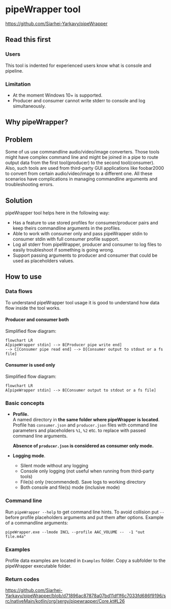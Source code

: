 # pipeWrapper tool
https://github.com/Siarhei-Yarkavy/pipeWrapper

## Read this first
### Users 
This tool is indented for experienced users know what is console and pipeline.
### Limitation
* At the moment Windows 10+ is supported.
* Producer and consumer cannot write stderr to console and log simultaneously.

## Why pipeWrapper?
## Problem
Some of us use commandline audio/video/image converters. 
Those tools might have complex command line
and might be joined in a pipe to route output data from the first tool(producer) to the second tool(consumer).
Also, such tools are used from third-party GUI applications
like foobar2000 to convert from certain audio/video/image
to a different one. All these scenarios have complications
in managing commandline arguments and troubleshooting errors.

## Solution
pipeWrapper tool helps here in the following way:
* Has a feature to use stored profiles for consumer/producer pairs
and keep theirs commandline arguments in the profiles.
* Able to work with consumer only
and pass pipeWrapper stdin to consumer stdin with full consumer profile support.
* Log all stderr from pipeWrapper, producer and consumer 
to log files to easily troubleshoot if something is going wrong.
* Support passing arguments to producer and consumer that could be used as placeholders values.

## How to use

### Data flows
To understand pipeWrapper tool usage it is good to understand how data flow inside the tool works. 

#### Producer and consumer both
Simplified flow diagram:
```mermaid
flowchart LR
A[pipeWrapper stdin] --> B[Producer pipe write end]
--> C[Consumer pipe read end] --> D[Consumer output to stdout or a fs file]
```

#### Consumer is used only
Simplified flow diagram:
```mermaid
flowchart LR
A[pipeWrapper stdin] --> B[Consumer output to stdout or a fs file]
```
### Basic concepts
* **Profile.**<br>
        A named directory in **the same folder where pipeWrapper is located**. 
        Profile has `consumer.json` and `producer.json` files with command line parameters
        and placeholders `%1`, `%2` etc. to replace with passed command line arguments.

    **Absence of `producer.json` is considered as consumer only mode.**

* **Logging mode**.
  * Silent mode without any logging
  * Console only logging (not useful when running from third-party tools)
  * File(s) only (recommended). Save logs to working directory
  * Both console and file(s) mode (inclusive mode)

### Command line
Run `pipeWrapper --help` to get command line hints. 
To avoid collision put `--` before profile placeholders arguments
and put them after options.
Example of a commandline arguments:

`pipeWrapper.exe --lmode INCL --profile AAC_VOLUME --  -1 "out file.m4a"`

### Examples
Profile data examples are located in `Examples` folder.
Copy a subfolder to the pipeWrapper executable folder.

### Return codes
https://github.com/Siarhei-Yarkavy/pipeWrapper/blob/d71896ac87878a07bd11df1f6c7033fd686f9196/src/nativeMain/kotlin/org/sergy/pipewrapper/Core.kt#L26

